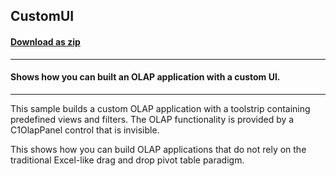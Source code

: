 ## CustomUI
#### [Download as zip](https://minhaskamal.github.io/DownGit/#/home?url=https://github.com/GrapeCity/ComponentOne-WinForms-Samples/tree/master/NetFramework\Olap\CS\CustomUI)
____
#### Shows how you can built an OLAP application with a custom UI.
____
This sample builds a custom OLAP application with a toolstrip containing predefined views and filters. The OLAP functionality is provided by a C1OlapPanel control that is invisible. 

This shows how you can build OLAP applications that do not rely on the traditional Excel-like drag and drop pivot table paradigm. 